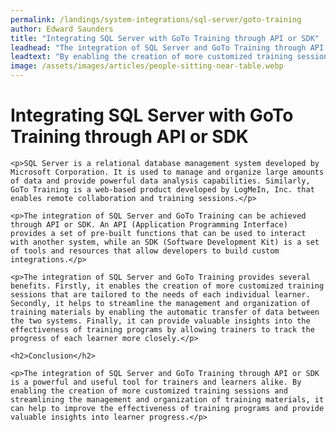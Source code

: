 ```yaml
---
permalink: /landings/system-integrations/sql-server/goto-training
author: Edward Saunders
title: "Integrating SQL Server with GoTo Training through API or SDK"
leadhead: "The integration of SQL Server and GoTo Training through API or SDK is a powerful and useful tool for trainers and learners alike"
leadtext: "By enabling the creation of more customized training sessions and streamlining the management and organization of training materials, it can help to improve the effectiveness of training programs and provide valuable insights into learner progress."
image: /assets/images/articles/people-sitting-near-table.webp
---
```

<div class="arttext">
	<h1>Integrating SQL Server with GoTo Training through API or SDK</h1>

	<p>SQL Server is a relational database management system developed by Microsoft Corporation. It is used to manage and organize large amounts of data and provide powerful data analysis capabilities. Similarly, GoTo Training is a web-based product developed by LogMeIn, Inc. that enables remote collaboration and training sessions.</p>

	<p>The integration of SQL Server and GoTo Training can be achieved through API or SDK. An API (Application Programming Interface) provides a set of pre-built functions that can be used to interact with another system, while an SDK (Software Development Kit) is a set of tools and resources that allow developers to build custom integrations.</p>

	<p>The integration of SQL Server and GoTo Training provides several benefits. Firstly, it enables the creation of more customized training sessions that are tailored to the needs of each individual learner. Secondly, it helps to streamline the management and organization of training materials by enabling the automatic transfer of data between the two systems. Finally, it can provide valuable insights into the effectiveness of training programs by allowing trainers to track the progress of each learner more closely.</p>

	<h2>Conclusion</h2>

	<p>The integration of SQL Server and GoTo Training through API or SDK is a powerful and useful tool for trainers and learners alike. By enabling the creation of more customized training sessions and streamlining the management and organization of training materials, it can help to improve the effectiveness of training programs and provide valuable insights into learner progress.</p>

</div>